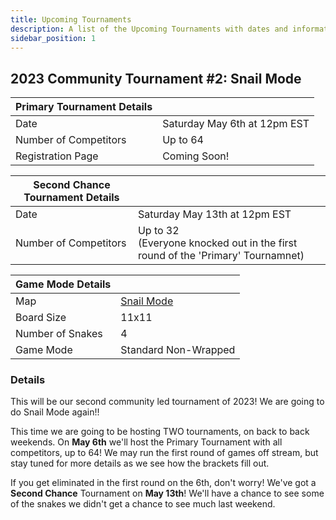 ```yaml
---
title: Upcoming Tournaments
description: A list of the Upcoming Tournaments with dates and information
sidebar_position: 1
---
```


## 2023 Community Tournament #2: Snail Mode

| **Primary Tournament Details** |                                                                      |
|--------------------------------|----------------------------------------------------------------------|
| Date                           | Saturday May 6th at 12pm EST                                         |
| Number of Competitors          | Up to 64                                                             |
| Registration Page              | Coming Soon!                                                         |

| **Second Chance Tournament Details** |                                                                      |
|--------------------------------|----------------------------------------------------------------------|
| Date                           | Saturday May 13th at 12pm EST                                         |
| Number of Competitors          | Up to 32<br />(Everyone knocked out in the first round of the 'Primary' Tournamnet)|

| **Game Mode Details** |                      |
|-----------------------|----------------------|
| Map                   | [Snail Mode](/guides/playing/maps.md#snail-mode-experimental)           |
| Board Size            | 11x11                |
| Number of Snakes      | 4                    |
| Game Mode             | Standard Non-Wrapped |

### Details

This will be our second community led tournament of 2023!
We are going to do Snail Mode again!!

This time we are going to be hosting TWO tournaments, on back to back weekends.
On **May 6th** we'll host the Primary Tournament with all competitors, up to 64!
We may run the first round of games off stream, but stay tuned for more details as
we see how the brackets fill out.

If you get eliminated in the first round on the 6th, don't worry! We've got a **Second Chance** Tournament on **May 13th**! We'll have a chance to see some of the snakes we didn't get a chance to see much last weekend.
